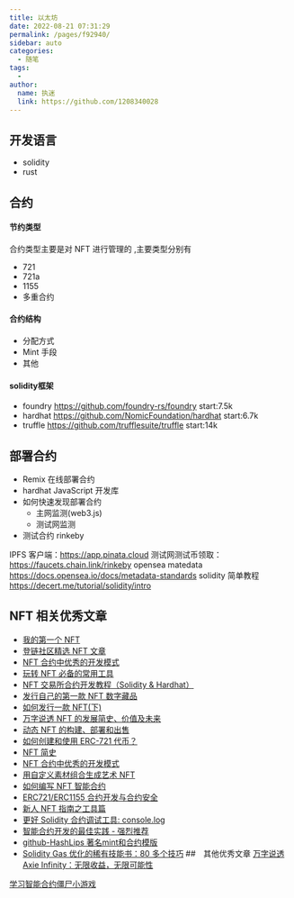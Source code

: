 ```yaml
---
title: 以太坊
date: 2022-08-21 07:31:29
permalink: /pages/f92940/
sidebar: auto
categories:
  - 随笔
tags:
  -
author:
  name: 执迷
  link: https://github.com/1208340028
---
```


## 开发语言
- solidity
- rust

## 合约

#### 节约类型

合约类型主要是对 NFT 进行管理的 ,主要类型分别有

- 721
- 721a
- 1155
- 多重合约

#### 合约结构

- 分配方式
- Mint 手段
- 其他

#### solidity框架
- foundry https://github.com/foundry-rs/foundry start:7.5k
- hardhat https://github.com/NomicFoundation/hardhat start:6.7k
- truffle https://github.com/trufflesuite/truffle  start:14k

## 部署合约

- Remix 在线部署合约
- hardhat JavaScript 开发库
- 如何快速发现部署合约
  - 主网监测(web3.js)
  - 测试网监测
- 测试合约 rinkeby

IPFS 客户端：https://app.pinata.cloud
测试网测试币领取：https://faucets.chain.link/rinkeby
opensea matedata https://docs.opensea.io/docs/metadata-standards
solidity 简单教程 https://decert.me/tutorial/solidity/intro

## NFT 相关优秀文章

- [我的第一个 NFT](https://myfirstnft.info/)
- [登链社区精选 NFT 文章](https://learnblockchain.cn/categories/nft?page=2)
- [NFT 合约中优秀的开发模式](https://learnblockchain.cn/article/4339)
- [玩转 NFT 必备的常用工具](https://learnblockchain.cn/article/4100)
- [NFT 交易所合约开发教程（Solidity & Hardhat）](https://learnblockchain.cn/article/4410)
- [发行自己的第一款 NFT 数字藏品](https://learnblockchain.cn/article/4102)
- [如何发行一款 NFT(下)](https://learnblockchain.cn/article/3993)
- [万字说透 NFT 的发展简史、价值及未来](https://learnblockchain.cn/article/3010)
- [动态 NFT 的构建、部署和出售](https://learnblockchain.cn/article/2130)
- [如何创建和使用 ERC-721 代币？](https://learnblockchain.cn/article/2077)
- [NFT 简史](https://learnblockchain.cn/article/1780)
- [NFT 合约中优秀的开发模式](https://learnblockchain.cn/article/4339)
- [用自定义素材组合生成艺术 NFT](https://learnblockchain.cn/article/4549)
- [如何编写 NFT 智能合约](https://learnblockchain.cn/article/4533)
- [ERC721/ERC1155 合约开发与合约安全](https://learnblockchain.cn/article/4163)
- [新人 NFT 指南之工具篇](https://mirror.xyz/snapfingersdao.eth/oigH-LQQIfnEYStFYcWgGCaOBE0ATYNs88KjwUk5oNg)
- [更好 Solidity 合约调试工具: console.log](https://learnblockchain.cn/article/1371)
- [智能合约开发的最佳实践 - 强烈推荐](https://learnblockchain.cn/article/1717)
- [github-HashLips 著名mint和合约模版](https://github.com/HashLips)
- [Solidity Gas 优化的稀有技能书：80 多个技巧](https://www.rareskills.io/zh/post/gas-optimization-zh)
##　其他优秀文章
[万字说透 Axie Infinity：无限收益，无限可能性](https://mp.weixin.qq.com/s?__biz=MzU2MDE2MDU3Mg==&mid=2247506016&idx=1&sn=19030ac6372ebddced27d93d1aa39d61&scene=21#wechat_redirect)

[学习智能合约僵尸小游戏](https://cryptozombies.io/zh/)
